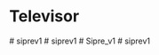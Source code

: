 # Televisor
#   s i p r e v 1  
 #   s i p r e v 1  
 #   S i p r e _ v 1  
 #   s i p r e v 1  
 